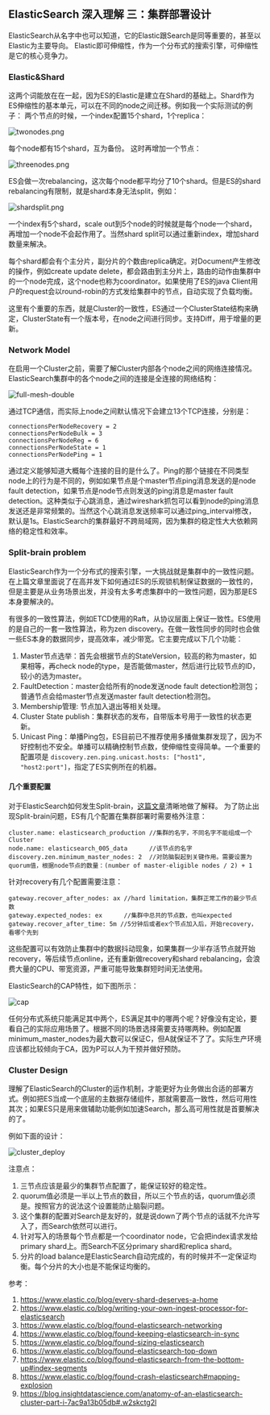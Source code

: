 ## ElasticSearch 深入理解 三：集群部署设计

ElasticSearch从名字中也可以知道，它的Elastic跟Search是同等重要的，甚至以Elastic为主要导向。
Elastic即可伸缩性，作为一个分布式的搜索引擎，可伸缩性是它的核心竞争力。

### Elastic&Shard

这两个词能放在在一起，因为ES的Elastic是建立在Shard的基础上。Shard作为ES伸缩性的基本单元，可以在不同的node之间迁移。例如我一个实际测试的例子：
两个节点的时候，一个index配置15个shard，1个replica：

![twonodes.png](./twonodes.png)

每个node都有15个shard，互为备份。
这时再增加一个节点：

![threenodes.png](./threenodes.png)

ES会做一次rebalancing，这次每个node都平均分了10个shard。但是ES的shard rebalancing有限制，就是shard本身无法split，例如：

![shardsplit.png](./shardsplit.png)

一个index有5个shard，scale out到5个node的时候就是每个node一个shard，再增加一个node不会起作用了。当然shard split可以通过重新index，增加shard数量来解决。

每个shard都会有个主分片，副分片的个数由replica确定。对Document产生修改的操作，例如create update delete，都会路由到主分片上，路由的动作由集群中的一个node完成，这个node也称为coordinator。如果使用了ES的java Client用户的request会以round-robin的方式发给集群中的节点，自动实现了负载均衡。

这里有个重要的东西，就是Cluster的一致性，ES通过一个ClusterState结构来确定，ClusterState有一个版本号，在node之间进行同步。支持Diff，用于增量的更新。

### Network Model
在启用一个Cluster之前，需要了解Cluster内部各个node之间的网络连接情况。ElasticSearch集群中的各个node之间的连接是全连接的网络结构：

![full-mesh-double](./full-mesh-double.png)

通过TCP通信，而实际上node之间默认情况下会建立13个TCP连接，分别是：
    
    connectionsPerNodeRecovery = 2
    connectionsPerNodeBulk = 3
    connectionsPerNodeReg = 6
    connectionsPerNodeState = 1
    connectionsPerNodePing = 1

通过定义能够知道大概每个连接的目的是什么了。Ping的那个链接在不同类型node上的行为是不同的，例如如果节点是个master节点ping消息发送的是node fault detection，如果节点是node节点则发送的ping消息是master fault detection。这种类似于心跳消息，通过wireshark抓包可以看到node的ping消息发送还是非常频繁的。当然这个心跳消息发送频率可以通过ping_interval修改，默认是1s。ElasticSearch的集群最好不跨局域网，因为集群的稳定性大大依赖网络的稳定性和效率。

### Split-brain problem
ElasticSearch作为一个分布式的搜索引擎，一大挑战就是集群中的一致性问题。在上篇文章里面说了在高并发下如何通过ES的乐观锁机制保证数据的一致性的，但是主要是从业务场景出发，并没有太多考虑集群中的一致性问题，因为那是ES本身要解决的。

有很多的一致性算法，例如ETCD使用的Raft，从协议层面上保证一致性。ES使用的是自己的一套一致性算法，称为zen discovery。在做一致性同步的同时也会做一些ES本身的数据同步，提高效率，减少带宽。它主要完成以下几个功能：

1. Master节点选举：首先会根据节点的StateVersion，较高的称为master，如果相等，再check node的type，是否能做master，然后进行比较节点的ID，较小的选为master。
2. FaultDetection：master会给所有的node发送node fault detection检测包；普通节点会给master节点发送master fault detection检测包。
3. Membership管理: 节点加入退出等相关处理。
4. Cluster State publish：集群状态的发布，自带版本号用于一致性的状态更新。
5. Unicast Ping：单播Ping包，ES目前已不推荐使用多播做集群发现了，因为不好控制也不安全。单播可以精确控制节点数，使伸缩性变得简单。一个重要的配置项是 ``` discovery.zen.ping.unicast.hosts: ["host1", "host2:port"] ```，指定了ES实例所在的机器。

#### 几个重要配置
对于ElasticSearch如何发生Split-brain，[这篇文章](http://blog.trifork.com/2013/10/24/how-to-avoid-the-split-brain-problem-in-elasticsearch/)清晰地做了解释。
为了防止出现Split-brain问题，ES有几个配置在集群部署时需要格外注意：

    cluster.name: elasticsearch_production //集群的名字，不同名字不能组成一个Cluster
    node.name: elasticsearch_005_data      //该节点的名字
    discovery.zen.minimum_master_nodes: 2  //对防脑裂起到关键作用。需要设置为quorum值，根据node节点的数量：(number of master-eligible nodes / 2) + 1
    
针对recovery有几个配置需要注意：

    gateway.recover_after_nodes: ax //hard limitation，集群正常工作的最少节点数
    gateway.expected_nodes: ex      //集群中总共的节点数，也叫expected
    gateway.recover_after_time: 5m //5分钟后或者ex个节点加入后，开始recovery，看哪个先到

这些配置可以有效防止集群中的数据抖动现象，如果集群一少半存活节点就开始recovery，等后续节点online，还有重新做recovery和shard rebalancing，会浪费大量的CPU、带宽资源，严重可能导致集群短时间无法使用。

ElasticSearch的CAP特性，如下图所示：

![cap](./cap.png)

任何分布式系统只能满足其中两个，ES满足其中的哪两个呢？好像没有定论，要看自己的实际应用场景了。根据不同的场景选择需要支持哪两种。例如配置minimum_master_nodes为最大数可以保证C，但A就保证不了了。实际生产环境应该都比较倾向于CA，因为P可以人为干预并做好预防。

### Cluster Design
理解了ElasticSearch的Cluster的运作机制，才能更好为业务做出合适的部署方式。例如把ES当成一个底层的主数据存储组件，那就需要高一致性，然后可用性其次；如果ES只是用来做辅助功能例如加速Search，那么高可用性就是首要解决的了。

例如下面的设计：

![cluster_deploy](./cluster_deploy.png)

注意点：
1.	三节点应该是最少的集群节点配置了，能保证较好的稳定性。
2.	quorum值必须是一半以上节点的数目，所以三个节点的话，quorum值必须是。按照官方的说法这个设置能防止脑裂问题。
3.	这个集群的配置对Search是友好的，就是说down了两个节点的话就不允许写入了，而Search依然可以进行。
4.	针对写入的场景每个节点都是一个coordinator node，它会把index请求发给primary shard上。而Search不区分primary shard和replica shard。
5.	分片的load balance是ElasticSearch自动完成的，有的时候并不一定保证均衡。每个分片的大小也是不能保证均衡的。

参考：
1.  https://www.elastic.co/blog/every-shard-deserves-a-home
2.  https://www.elastic.co/blog/writing-your-own-ingest-processor-for-elasticsearch
3.  https://www.elastic.co/blog/found-elasticsearch-networking
4.  https://www.elastic.co/blog/found-keeping-elasticsearch-in-sync
5.  https://www.elastic.co/blog/found-sizing-elasticsearch
6.  https://www.elastic.co/blog/found-elasticsearch-top-down
7.  https://www.elastic.co/blog/found-elasticsearch-from-the-bottom-up#index-segments
8.  https://www.elastic.co/blog/found-crash-elasticsearch#mapping-explosion
9.  https://blog.insightdatascience.com/anatomy-of-an-elasticsearch-cluster-part-i-7ac9a13b05db#.w2skctg2l

